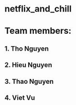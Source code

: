 # netflix_and_chill
# Team members:
## 1. Tho Nguyen
## 2. Hieu Nguyen
## 3. Thao Nguyen
## 4. Viet Vu
